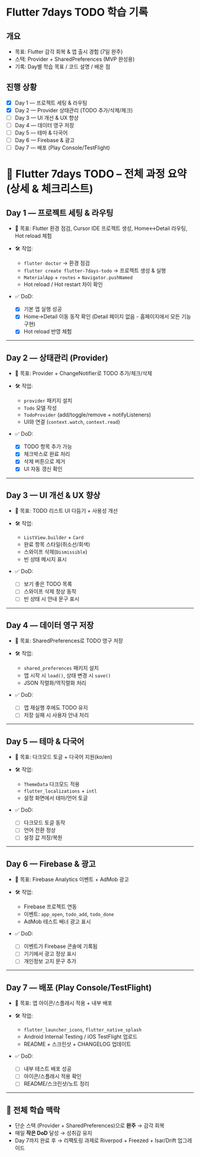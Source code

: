 # Flutter 7days TODO 학습 기록

## 개요
- 목표: Flutter 감각 회복 & 앱 출시 경험 (7일 완주)
- 스택: Provider + SharedPreferences (MVP 완성용)
- 기록: Day별 학습 목표 / 코드 설명 / 배운 점

## 진행 상황
- [x] Day 1 — 프로젝트 세팅 & 라우팅
- [x] Day 2 — Provider 상태관리 (TODO 추가/삭제/체크)
- [ ] Day 3 — UI 개선 & UX 향상
- [ ] Day 4 — 데이터 영구 저장
- [ ] Day 5 — 테마 & 다국어
- [ ] Day 6 — Firebase & 광고
- [ ] Day 7 — 배포 (Play Console/TestFlight)

# 📘 Flutter 7days TODO – 전체 과정 요약 (상세 & 체크리스트)

## Day 1 — 프로젝트 세팅 & 라우팅

* 🎯 목표: Flutter 환경 점검, Cursor IDE 프로젝트 생성, Home↔Detail 라우팅, Hot reload 체험
* 🛠️ 작업:

  * `flutter doctor` → 환경 점검
  * `flutter create flutter-7days-todo` → 프로젝트 생성 & 실행
  * `MaterialApp` + `routes` + `Navigator.pushNamed`
  * Hot reload / Hot restart 차이 확인
* ✅ DoD:

  * [x] 기본 앱 실행 성공
  * [x] Home→Detail 이동 동작 확인 (Detail 페이지 없음 - 홈페이지에서 모든 기능 구현)
  * [x] Hot reload 반영 체험

---

## Day 2 — 상태관리 (Provider)

* 🎯 목표: Provider + ChangeNotifier로 TODO 추가/체크/삭제
* 🛠️ 작업:

  * `provider` 패키지 설치
  * `Todo` 모델 작성
  * `TodoProvider` (add/toggle/remove + notifyListeners)
  * UI와 연결 (`context.watch`, `context.read`)
* ✅ DoD:

  * [x] TODO 항목 추가 가능
  * [x] 체크박스로 완료 처리
  * [x] 삭제 버튼으로 제거
  * [x] UI 자동 갱신 확인

---

## Day 3 — UI 개선 & UX 향상

* 🎯 목표: TODO 리스트 UI 다듬기 + 사용성 개선
* 🛠️ 작업:

  * `ListView.builder` + `Card`
  * 완료 항목 스타일(취소선/회색)
  * 스와이프 삭제(`Dismissible`)
  * 빈 상태 메시지 표시
* ✅ DoD:

  * [ ] 보기 좋은 TODO 목록
  * [ ] 스와이프 삭제 정상 동작
  * [ ] 빈 상태 시 안내 문구 표시

---

## Day 4 — 데이터 영구 저장

* 🎯 목표: SharedPreferences로 TODO 영구 저장
* 🛠️ 작업:

  * `shared_preferences` 패키지 설치
  * 앱 시작 시 `load()`, 상태 변경 시 `save()`
  * JSON 직렬화/역직렬화 처리
* ✅ DoD:

  * [ ] 앱 재실행 후에도 TODO 유지
  * [ ] 저장 실패 시 사용자 안내 처리

---

## Day 5 — 테마 & 다국어

* 🎯 목표: 다크모드 토글 + 다국어 지원(ko/en)
* 🛠️ 작업:

  * `ThemeData` 다크모드 적용
  * `flutter_localizations` + `intl`
  * 설정 화면에서 테마/언어 토글
* ✅ DoD:

  * [ ] 다크모드 토글 동작
  * [ ] 언어 전환 정상
  * [ ] 설정 값 저장/복원

---

## Day 6 — Firebase & 광고

* 🎯 목표: Firebase Analytics 이벤트 + AdMob 광고
* 🛠️ 작업:

  * Firebase 프로젝트 연동
  * 이벤트: `app_open`, `todo_add`, `todo_done`
  * AdMob 테스트 배너 광고 표시
* ✅ DoD:

  * [ ] 이벤트가 Firebase 콘솔에 기록됨
  * [ ] 기기에서 광고 정상 표시
  * [ ] 개인정보 고지 문구 추가

---

## Day 7 — 배포 (Play Console/TestFlight)

* 🎯 목표: 앱 아이콘/스플래시 적용 + 내부 배포
* 🛠️ 작업:

  * `flutter_launcher_icons`, `flutter_native_splash`
  * Android Internal Testing / iOS TestFlight 업로드
  * README + 스크린샷 + CHANGELOG 업데이트
* ✅ DoD:

  * [ ] 내부 테스트 배포 성공
  * [ ] 아이콘/스플래시 적용 확인
  * [ ] README/스크린샷/노트 정리

---

## 🎯 전체 학습 맥락

* 단순 스택 (Provider + SharedPreferences)으로 **완주** → 감각 회복
* 매일 **작은 DoD** 달성 → 성취감 유지
* Day 7까지 완료 후 → 리팩토링 과제로 Riverpod + Freezed + Isar/Drift 업그레이드
